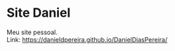 # Site Daniel
 
Meu site pessoal.
<br>
<br8>
Link: https://danieldpereira.github.io/DanielDiasPereira/
